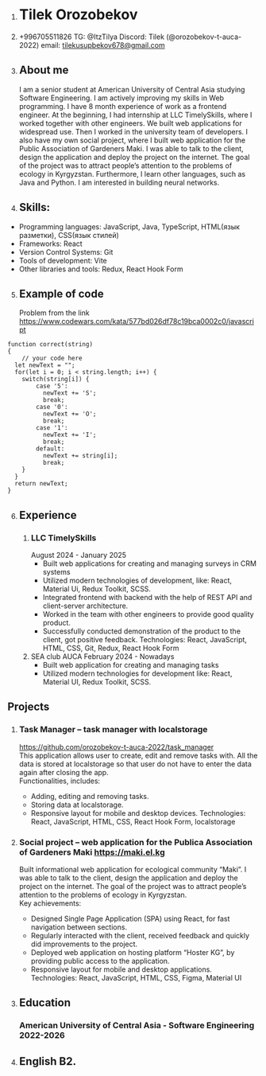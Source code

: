 1. # Tilek Orozobekov

2. +996705511826
TG: @ItzTilya
Discord: Tilek (@orozobekov-t-auca-2022)
email: tilekusupbekov678@gmail.com

3. ## About me
   I am a senior student at American University of Central Asia studying Software Engineering. I am actively improving my skills in Web programming. I have 8 month experience of work as a frontend engineer. At the beginning, I had internship at LLC TimelySkills, where I worked together with other engineers. We built web applications for widespread use. Then I worked in the university team of developers. I also have my own social project, where I built web application for the Public Association of Gardeners Maki. I was able to talk to the client, design the application and deploy the project on the internet. The goal of the project was to attract people’s attention to the problems of ecology in Kyrgyzstan. Furthermore, I learn other languages, such as Java and Python. I am interested in building neural networks.

4. ## Skills:
  * Programming languages: JavaScript, Java, TypeScript, HTML(язык разметки), CSS(язык стилей)
  * Frameworks: React
  * Version Control Systems: Git
  * Tools of development: Vite
  * Other libraries and tools: Redux, React Hook Form

5. ## Example of code
   Problem from the link https://www.codewars.com/kata/577bd026df78c19bca0002c0/javascript
```
function correct(string)
{
	// your code here
  let newText = "";
  for(let i = 0; i < string.length; i++) {
    switch(string[i]) {
        case '5':
          newText += 'S';
          break;
        case '0':
          newText += 'O';
          break;
        case '1':
          newText += 'I';
          break;
        default:
          newText += string[i];
          break;
    }
  }
  return newText;
}
```

6. ## Experience
   1. ### LLC TimelySkills
      August 2024 - January 2025
      * Built web applications for creating and managing surveys in CRM systems
      * Utilized modern technologies of development, like: React, Material Ui, Redux Toolkit, SCSS.
      * Integrated frontend with backend with the help of REST API and client-server architecture.
      * Worked in the team with other engineers to provide good quality product.
      * Successfully conducted demonstration of the product to the client, got positive feedback. Technologies: React, JavaScript, HTML, CSS, Git, Redux, React Hook Form
   2. SEA club AUCA
     February 2024 - Nowadays
      * Built web application for creating and managing tasks
      * Utilized modern technologies for development like: React, Material UI, Redux Toolkit, SCSS.

  ## Projects
   1. ### Task Manager – task manager with localstorage
      https://github.com/orozobekov-t-auca-2022/task_manager   
      This application allows user to create, edit and remove tasks with. All the data is stored at localstorage so that user do not have to enter the data again after closing the app.    
      Functionalities, includes:  
      * Adding, editing and removing tasks.  
      * Storing data at localstorage.  
      * Responsive layout for mobile and desktop devices. Technologies: React, JavaScript, HTML, CSS, React Hook Form, localstorage  
   2. ### Social project – web application for the Publica Association of Gardeners Maki https://maki.el.kg  
      Built informational web application for ecological community “Maki”. I was able to talk to the client, design the application and deploy the project on the internet. The goal of the project was to attract people’s attention to the problems of ecology in Kyrgyzstan.   
      Key achievements:  
      * Designed Single Page Application (SPA) using React, for fast navigation between sections.  
      * Regularly interacted with the client, received feedback and quickly did improvements to the project.  
      * Deployed web application on hosting platform “Hoster KG”, by providing public access to the application.  
      * Responsive layout for mobile and desktop applications. Technologies: React, JavaScript, HTML, CSS, Figma, Material UI  

7. ## Education
   ### American University of Central Asia - Software Engineering 2022-2026

8. ## English B2.
